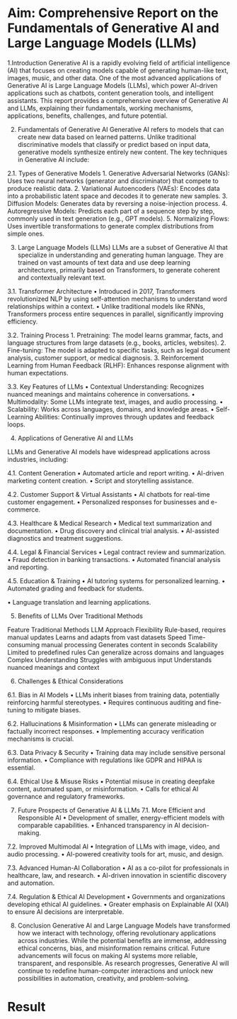 # Aim:	Comprehensive Report on the Fundamentals of Generative AI and Large Language Models (LLMs)

1.Introduction
Generative AI is a rapidly evolving field of artificial intelligence (AI) that focuses on creating models capable of generating human-like text, images, music, and other data. One of the most advanced applications of Generative AI is Large Language Models (LLMs), which power AI-driven applications such as chatbots, content generation tools, and intelligent assistants. This report provides a comprehensive overview of Generative AI and LLMs, explaining their fundamentals, working mechanisms, applications, benefits, challenges, and future potential.

2. Fundamentals of Generative AI
Generative AI refers to models that can create new data based on learned patterns. Unlike traditional discriminative models that classify or predict based on input data, generative models synthesize entirely new content. The key techniques in Generative AI include:

2.1. Types of Generative Models
1.
Generative Adversarial Networks (GANs): Uses two neural networks (generator and discriminator) that compete to produce realistic data.
2.
Variational Autoencoders (VAEs): Encodes data into a probabilistic latent space and decodes it to generate new samples.
3.
Diffusion Models: Generates data by reversing a noise-injection process.
4.
Autoregressive Models: Predicts each part of a sequence step by step, commonly used in text generation (e.g., GPT models).
5.
Normalizing Flows: Uses invertible transformations to generate complex distributions from simple ones.

3. Large Language Models (LLMs)
LLMs are a subset of Generative AI that specialize in understanding and generating human language. They are trained on vast amounts of text data and use deep learning architectures, primarily based on Transformers, to generate coherent and contextually relevant text.

3.1. Transformer Architecture
•
Introduced in 2017, Transformers revolutionized NLP by using self-attention mechanisms to understand word relationships within a context.
•
Unlike traditional models like RNNs, Transformers process entire sequences in parallel, significantly improving efficiency.

3.2. Training Process
1.
Pretraining: The model learns grammar, facts, and language structures from large datasets (e.g., books, articles, websites).
2.
Fine-tuning: The model is adapted to specific tasks, such as legal document analysis, customer support, or medical diagnosis.
3.
Reinforcement Learning from Human Feedback (RLHF): Enhances response alignment with human expectations.

3.3. Key Features of LLMs
•
Contextual Understanding: Recognizes nuanced meanings and maintains coherence in conversations.
•
Multimodality: Some LLMs integrate text, images, and audio processing.
•
Scalability: Works across languages, domains, and knowledge areas.
•
Self-Learning Abilities: Continually improves through updates and feedback loops.

4. Applications of Generative AI and LLMs

LLMs and Generative AI models have widespread applications across industries, including:

4.1. Content Generation
•
Automated article and report writing.
•
AI-driven marketing content creation.
•
Script and storytelling assistance.

4.2. Customer Support & Virtual Assistants
•
AI chatbots for real-time customer engagement.
•
Personalized responses for businesses and e-commerce.

4.3. Healthcare & Medical Research
•
Medical text summarization and documentation.
•
Drug discovery and clinical trial analysis.
•
AI-assisted diagnostics and treatment suggestions.

4.4. Legal & Financial Services
•
Legal contract review and summarization.
•
Fraud detection in banking transactions.
•
Automated financial analysis and reporting.

4.5. Education & Training
•
AI tutoring systems for personalized learning.
•
Automated grading and feedback for students.

•
Language translation and learning applications.

5. Benefits of LLMs Over Traditional Methods
   
Feature
Traditional Methods
LLM Approach
Flexibility
Rule-based, requires manual updates
Learns and adapts from vast datasets
Speed
Time-consuming manual processing
Generates content in seconds
Scalability
Limited to predefined rules
Can generalize across domains and languages
Complex Understanding
Struggles with ambiguous input
Understands nuanced meanings and context

6. Challenges & Ethical Considerations
   
6.1. Bias in AI Models
•
LLMs inherit biases from training data, potentially reinforcing harmful stereotypes.
•
Requires continuous auditing and fine-tuning to mitigate biases.

6.2. Hallucinations & Misinformation
•
LLMs can generate misleading or factually incorrect responses.
•
Implementing accuracy verification mechanisms is crucial.

6.3. Data Privacy & Security
•
Training data may include sensitive personal information.
•
Compliance with regulations like GDPR and HIPAA is essential.

6.4. Ethical Use & Misuse Risks
•
Potential misuse in creating deepfake content, automated spam, or misinformation.
•
Calls for ethical AI governance and regulatory frameworks.

7. Future Prospects of Generative AI & LLMs
7.1. More Efficient and Responsible AI
•
Development of smaller, energy-efficient models with comparable capabilities.
•
Enhanced transparency in AI decision-making.

7.2. Improved Multimodal AI
•
Integration of LLMs with image, video, and audio processing.
•
AI-powered creativity tools for art, music, and design.

7.3. Advanced Human-AI Collaboration
•
AI as a co-pilot for professionals in healthcare, law, and research.
•
AI-driven innovation in scientific discovery and automation.

7.4. Regulation & Ethical AI Development
•
Governments and organizations developing ethical AI guidelines.
•
Greater emphasis on Explainable AI (XAI) to ensure AI decisions are interpretable.

8. Conclusion
Generative AI and Large Language Models have transformed how we interact with technology, offering revolutionary applications across industries. While the potential benefits are immense, addressing ethical concerns, bias, and misinformation remains critical. Future advancements will focus on making AI systems more reliable, transparent, and responsible. As research progresses, Generative AI will continue to redefine human-computer interactions and unlock new possibilities in automation, creativity, and problem-solving.

# Result
